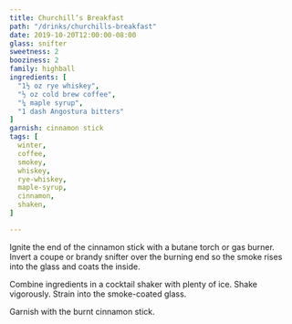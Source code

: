 ```yaml
---
title: Churchill’s Breakfast
path: "/drinks/churchills-breakfast"
date: 2019-10-20T12:00:00-08:00
glass: snifter
sweetness: 2
booziness: 2
family: highball
ingredients: [
  "1½ oz rye whiskey",
  "½ oz cold brew coffee",
  "¼ maple syrup",
  "1 dash Angostura bitters"
]
garnish: cinnamon stick
tags: [
  winter,
  coffee,
  smokey,
  whiskey,
  rye-whiskey,
  maple-syrup,
  cinnamon,
  shaken,
]

---
```


Ignite the end of the cinnamon stick with a butane torch or gas burner. Invert a coupe or brandy snifter over the burning end so the smoke rises into the glass and coats the inside.

Combine ingredients in a cocktail shaker with plenty of ice. Shake vigorously. Strain into the smoke-coated glass.

Garnish with the burnt cinnamon stick.
